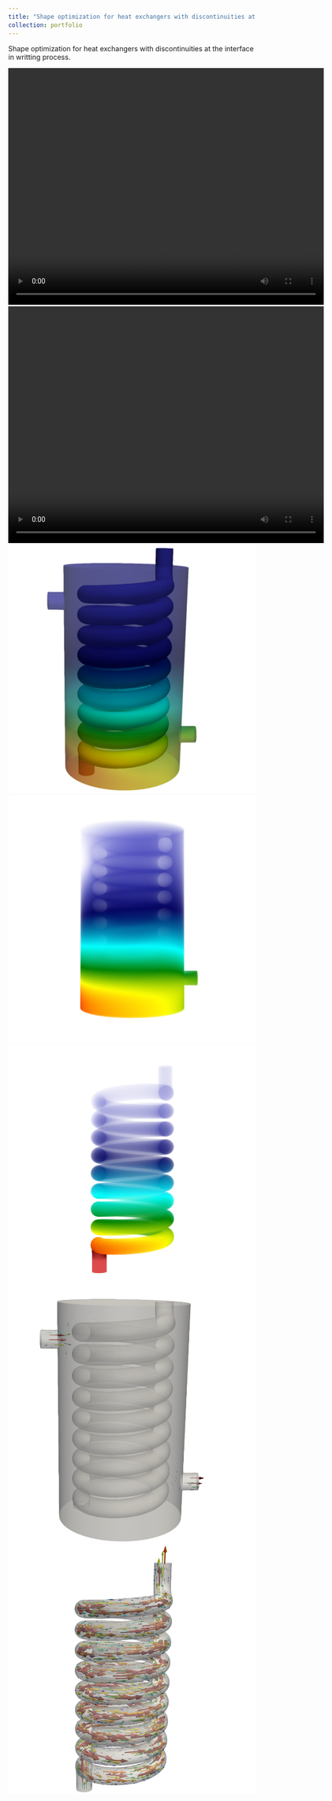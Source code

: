 ```yaml
---
title: "Shape optimization for heat exchangers with discontinuities at the interface "
collection: portfolio
---
```


Shape optimization for heat exchangers with discontinuities at the interface  in writting process.

<video width="640" height="480" controls>
    <source src="/videos/HETemperatureCylinderX.mp4" type="video/mp4">
</video>

<video width="640" height="480" controls>
    <source src="/videos/HETemperatureCylinderY.mp4" type="video/mp4">
</video>

<img src="images/T0CaseHelix.png" alt="Helical heat exchanger" class="inline"/>

<img src="images/T0ColdHelixNvidiaIndex.png" alt="Velocity of the cold fluid" class="inline"/>

<img src="images/T0HotHelixNvidiaIndex.png" alt="Velocity of the hot fluid" class="inline"/>

<img src="images/ColdVelocityCaseHelix.png" alt="Isosurfes of the temperature of the cold fluid" class="inline"/>

<img src="images/HotVelocityCaseHelix.png" alt="Isosurfes of the temperature of the hot fluid" class="inline"/>